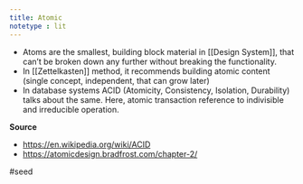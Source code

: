 ```yaml
---
title: Atomic
notetype : lit
---
```


- Atoms are the smallest, building block material in [[Design System]],  that can’t be broken down any further without breaking the functionality.
- In [[Zettelkasten]] method, it recommends building atomic content (single concept, independent, that can grow later)
- In database systems ACID (Atomicity, Consistency, Isolation, Durability) talks about the same. Here, atomic transaction reference to indivisible and irreducible operation. 

**Source**
- https://en.wikipedia.org/wiki/ACID
- https://atomicdesign.bradfrost.com/chapter-2/

#seed 